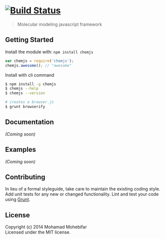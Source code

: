 #  [![Build Status](https://secure.travis-ci.org/mohebifar/chemjs.png?branch=master)](http://travis-ci.org/mohebifar/chemjs)

> Molecular modeling javascript framework


## Getting Started

Install the module with: `npm install chemjs`

```js
var chemjs = require('chemjs');
chemjs.awesome(); // "awesome"
```

Install with cli command

```sh
$ npm install -g chemjs
$ chemjs --help
$ chemjs --version
```


```sh
# creates a browser.js
$ grunt browserify
```



## Documentation

_(Coming soon)_


## Examples

_(Coming soon)_


## Contributing

In lieu of a formal styleguide, take care to maintain the existing coding style. Add unit tests for any new or changed functionality. Lint and test your code using [Grunt](http://gruntjs.com).


## License

Copyright (c) 2014 Mohamad Mohebifar  
Licensed under the MIT license.
